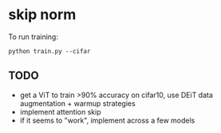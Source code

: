 # skip norm

To run training:
```
python train.py --cifar
``` 

## TODO
- get a ViT to train >90% accuracy on cifar10, use DEiT data augmentation + warmup strategies
- implement attention skip
- if it seems to "work", implement across a few models
 
